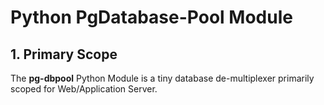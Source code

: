 # Python PgDatabase-Pool Module

## 1. Primary Scope

The **pg-dbpool** Python Module is a tiny database de-multiplexer primarily scoped for Web/Application Server.
